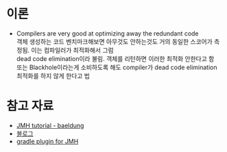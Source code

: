 # 이론

- Compilers are very good at optimizing away the redundant code  
  객체 생성하는 코드 벤치마크해보면 아무것도 안하는것도 거의 동일한 스코어가 측정됨. 이는 컴파일러가 최적화해서 그럼  
  dead code elimination이라 불림. 객체를 리턴하면 이러한 최적화 안한다고 함  
  또는 Blackhole이라는게 소비하도록 해도 compiler가 dead code elimination 최적화를 하지 않게 한다고 법


# 참고 자료
- [JMH tutorial - baeldung](https://www.baeldung.com/java-microbenchmark-harness)
- [블로그](https://yainii.tistory.com/30#JMH-Java%C-%A-Microbenchmark%C-%A-Harness-)
- [gradle plugin for JMH](https://github.com/melix/jmh-gradle-plugin)

